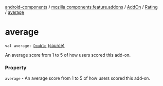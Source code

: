 [android-components](../../../index.md) / [mozilla.components.feature.addons](../../index.md) / [AddOn](../index.md) / [Rating](index.md) / [average](./average.md)

# average

`val average: `[`Double`](https://kotlinlang.org/api/latest/jvm/stdlib/kotlin/-double/index.html) [(source)](https://github.com/mozilla-mobile/android-components/blob/master/components/feature/addons/src/main/java/mozilla/components/feature/addons/AddOn.kt#L66)

An average score from 1 to 5 of how users scored this add-on.

### Property

`average` - An average score from 1 to 5 of how users scored this add-on.